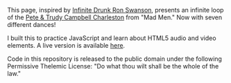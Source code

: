 This page, inspired by [Infinite Drunk Ron Swanson](http://drunkronswanson.com/), presents an infinite loop of the [Pete & Trudy Campbell Charleston](http://www.youtube.com/watch?v=E7NLF6eNXNc) from "Mad Men." Now with seven different dances!

I built this to practice JavaScript and learn about HTML5 audio and video elements. A live version is available [here](http://ecmendenhall.github.com/Infinite-Charleston/).

Code in this repository is released to the public domain under the following Permissive Thelemic License: "Do what thou wilt shall be the whole of the law."
